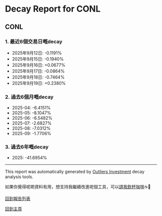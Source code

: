 # Decay Report for CONL

## CONL

### 1. 最近6個交易日嘅decay

- 2025年9月12日: -0.1191%
- 2025年9月15日: -0.1940%
- 2025年9月16日: +0.0677%
- 2025年9月17日: -0.0864%
- 2025年9月18日: -0.7464%
- 2025年9月19日: +0.2380%

### 2. 過去6個月嘅decay

- 2025-04: -6.4151%
- 2025-05: -8.1047%
- 2025-06: -6.5482%
- 2025-07: -2.6827%
- 2025-08: -7.0312%
- 2025-09: -1.7706%

### 3. 過去6年嘅decay

- 2025: -41.6954%

------------------------------
This report was automatically generated by [Outliers Investment](https://outliersecon.github.io/Outliers-Investment/) decay analysis tools.

如果你覺得呢啲資料有用，想支持我繼續改進呢個工具，可以[請我飲杯咖啡](https://buymeacoffee.com/outliersecon)☕🙏

[回到報告列表](https://outliersecon.github.io/Outliers-Investment/reports/reports_public)

[回到主頁](https://outliersecon.github.io/Outliers-Investment/)